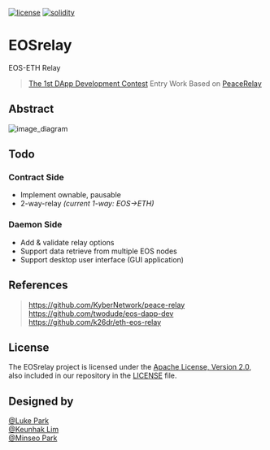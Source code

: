 [![license](https://img.shields.io/badge/license-Apache%202.0-blue.svg)](https://opensource.org/licenses/Apache-2.0)
[![solidity](https://img.shields.io/badge/solidity-0.4.21-brown.svg)](https://img.shields.io/badge/solidity-0.4.21-brown.svg)   

# EOSrelay
EOS-ETH Relay   
> [The 1st DApp Development Contest](https://medium.com/eosys/the-1st-dapp-contest-d2b714a90adc) Entry Work
> Based on [PeaceRelay](https://github.com/KyberNetwork/peace-relay)   

## Abstract
![image_diagram](https://github.com/twodude/EOSrelay/blob/master/images/diagram.png)

## Todo
### Contract Side
* Implement ownable, pausable
* 2-way-relay
*(current 1-way: EOS->ETH)*

### Daemon Side
* Add & validate relay options
* Support data retrieve from multiple EOS nodes
* Support desktop user interface (GUI application) 

## References
> https://github.com/KyberNetwork/peace-relay   
> https://github.com/twodude/eos-dapp-dev   
> https://github.com/k26dr/eth-eos-relay   

## License
The EOSrelay project is licensed under the [Apache License, Version 2.0](https://opensource.org/licenses/Apache-2.0), also included in our repository in the [LICENSE](https://github.com/twodude/EOSrelay) file.

## Designed by
[@Luke Park](https://github.com/twodude)   
[@Keunhak Lim](https://github.com/limkeunhak)   
[@Minseo Park](https://github.com/finchparker)   
